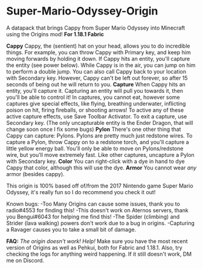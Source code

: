 # Super-Mario-Odyssey-Origin
A datapack that brings Cappy from Super Mario Odyssey into Minecraft using the Origins mod!
**For 1.18.1 Fabric**



**Cappy**
Cappy, the (sentient) hat on your head, allows you to do incredible things. For example, you can throw Cappy with Primary key, and keep him moving forwards by holding it down. If Cappy hits an entity, you'll capture the entity (see power below). While Cappy is in the air, you can jump on him to perform a double jump. You can also call Cappy back to your location with Secondary key. However, Cappy can't be left out forever, so after 15 seconds of being out he will return to you.
**Capture**
When Cappy hits an entity, you'll capture it. Capturing an entity will pull you towards it, then you'll be able to control it! In captures, you cannot eat, however some captures give special effects, like flying, breathing underwater, inflicting poison on hit, firing fireballs, or shooting arrows! To active any of these active capture effects, use Save Toolbar Activator. To exit a capture, use Secondary key. (The only uncapturable entity is the Ender Dragon, that will change soon once I fix some bugs)
**Pylon**
There's one other thing that Cappy can capture: Pylons. Pylons are pretty much just redstone wires. To capture a Pylon, throw Cappy on to a redstone torch, and you'll capture a little yellow energy ball. You'll only be able to move on Pylons/redstone wire, but you'll move extremely fast. Like other captures, uncapture a Pylon with Secondary key.
**Color**
You can right-click with a dye in hand to dye Cappy that color, although this will use the dye.
**Armor**
You cannot wear _any_ armor (besides cappy).



This origin is 100% based off of/from the 2017 Nintendo game Super Mario Odyssey, it's really fun so I do recommend you check it out!

Known bugs: 
-Too Many Origins can cause some issues, thank you to radio#4553 for finding this!
-This doesn't work on Aternos servers, thank you Bengui#6043 for helping me find this!
-The Spider (climbing) and Strider (lava walking) powers don't work due to a bug in origins.
-Capturing a Ravager causes you to take a small bit of damage.



**FAQ:**
_The origin doesn't work! Help!_
Make sure you have the most recent version of Origins as well as Pehkui, both for Fabric and 1.18.1. Also, try checking the logs for anything weird happening. If it still doesn't work, DM me on Discord.
